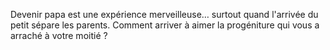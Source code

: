 Devenir papa est une expérience merveilleuse… surtout quand l'arrivée du petit sépare les parents. Comment arriver à aimer la progéniture qui vous a arraché à votre moitié ?
